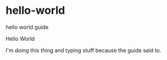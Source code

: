 # hello-world
hello world guide

Hello World

I'm doing this thing and typing stuff because the guide said to.
